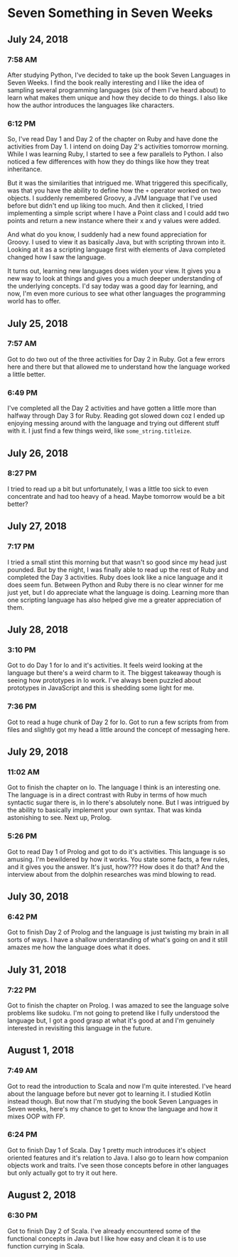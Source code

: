 # Seven Something in Seven Weeks

## July 24, 2018

### 7:58 AM

After studying Python, I've decided to take up the book Seven Languages in Seven Weeks. I find the book really interesting and I like the idea of sampling several programming languages (six of them I've heard about) to learn what makes them unique and how they decide to do things. I also like how the author introduces the languages like characters.

### 6:12 PM

So, I've read Day 1 and Day 2 of the chapter on Ruby and have done the activities from Day 1. I intend on doing Day 2's activities tomorrow morning. While I was learning Ruby, I started to see a few parallels to Python. I also noticed a few differences with how they do things like how they treat inheritance. 

But it was the similarities that intrigued me. What triggered this specifically, was that you have the ability to define how the `+` operator worked on two objects. I suddenly remembered Groovy, a JVM language that I've used before but didn't end up liking too much. And then it clicked, I tried implementing a simple script where I have a Point class and I could add two points and return a new instance where their x and y values were added.

And what do you know, I suddenly had a new found appreciation for Groovy. I used to view it as basically Java, but with scripting thrown into it. Looking at it as a scripting language first with elements of Java completed changed how I saw the language. 

It turns out, learning new languages does widen your view. It gives you a new way to look at things and gives you a much deeper understanding of the underlying concepts. I'd say today was a good day for learning, and now, I'm even more curious to see what other languages the programming world has to offer.

## July 25, 2018

### 7:57 AM

Got to do two out of the three activities for Day 2 in Ruby. Got a few errors here and there but that allowed me to understand how the language worked a little better.

### 6:49 PM

I've completed  all the Day 2 activities and have gotten a little more than halfway through Day 3 for Ruby. Reading got slowed down coz I ended up enjoying messing around with the language and trying out different stuff with it. I just find a few things weird, like `some_string.titleize`.

## July 26, 2018

### 8:27 PM

I tried to read up a bit but unfortunately, I was a little too sick to even concentrate and had too heavy of a head. Maybe tomorrow would be a bit better?

## July 27, 2018

### 7:17 PM

I tried a small stint this morning but that wasn't so good since my head just pounded. But by the night, I was finally able to read up the rest of Ruby and completed the Day 3 activities. Ruby does look like a nice language and it does seem fun. Between Python and Ruby there is no clear winner for me just yet, but I do appreciate what the language is doing. Learning more than one scripting language has also helped give me a greater appreciation of them.

## July 28, 2018

### 3:10 PM

Got to do Day 1 for Io and it's activities. It feels weird looking at the language but there's a weird charm to it. The biggest takeaway though is seeing how prototypes in Io work. I've always been puzzled about prototypes in JavaScript and this is shedding some light for me.

### 7:36 PM

Got to read a huge chunk of Day 2 for Io. Got to run a few scripts from from files and slightly got my head a little around the concept of messaging here.

## July 29, 2018

### 11:02 AM

Got to finish the chapter on Io. The language I think is an interesting one. The language is in a direct contrast with Ruby in terms of how much syntactic sugar there is, in Io there's absolutely none. But I was intrigued by the ability to basically implement your own syntax. That was kinda astonishing to see. Next up, Prolog.

### 5:26 PM

Got to read Day 1 of Prolog and got to do it's activities. This language is so amusing. I'm bewildered by how it works. You state some facts, a few rules, and it gives you the answer. It's just, how??? How does it do that? And the interview about from the dolphin researches was mind blowing to read.

## July 30, 2018

### 6:42 PM

Got to finish Day 2 of Prolog and the language is just twisting my brain in all sorts of ways. I have a shallow understanding of what's going on and it still amazes me how the language does what it does.

## July 31, 2018

### 7:22 PM

Got to finish the chapter on Prolog. I was amazed to see the language solve problems like sudoku. I'm not going to pretend like I fully understood the language but, I got a good grasp at what it's good at and I'm genuinely interested in revisiting this language in the future.

## August 1, 2018

### 7:49 AM

Got to read the introduction to Scala and now I'm quite interested. I've heard about the language before but never got to learning it. I studied Kotlin instead though. But now that I'm studying the book Seven Languages in Seven weeks, here's my chance to get to know the language and how it mixes OOP with FP.

### 6:24 PM

Got to finish Day 1 of Scala. Day 1 pretty much introduces it's object oriented features and it's relation to Java. I also go to learn how companion objects work and traits. I've seen those concepts before in other languages but only actually got to try it out here.

## August 2, 2018

### 6:30 PM

Got to finish Day 2 of Scala. I've already encountered some of the functional concepts in Java but I like how easy and clean it is to use function currying in Scala.